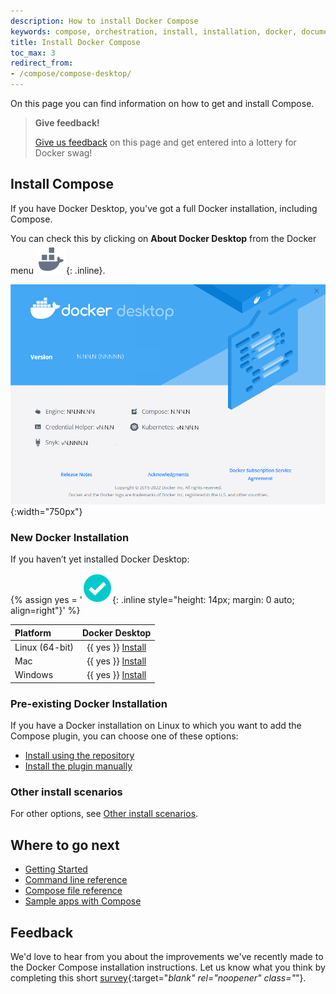 ```yaml
---
description: How to install Docker Compose
keywords: compose, orchestration, install, installation, docker, documentation
title: Install Docker Compose
toc_max: 3
redirect_from:
- /compose/compose-desktop/
---
```


On this page you can find information on how to get and install Compose.

> **Give feedback!**
>
> [Give us feedback](#where-to-go-next) on this page and get entered into a lottery for Docker swag!

## Install Compose

If you have Docker Desktop, you've got a full Docker installation, including Compose.

You can check this by clicking on **About Docker Desktop** from the Docker menu ![whale menu](../../desktop/images/whale-x.svg){: .inline}.

![about-desktop](../../desktop/images/about_desktop_versions.png){:width="750px"}

### New Docker Installation

If you haven’t yet installed Docker Desktop:

{% assign yes = '![yes](/assets/images/green-check.svg){: .inline style="height: 14px; margin: 0 auto; align=right"}' %}

| Platform       | Docker Desktop                 |
|:---------------|:------------------------------:|
|Linux (64-bit)  |{{ yes }} [Install](../../desktop/install/linux-install.md)|
|Mac             |{{ yes }} [Install](../../desktop/install/mac-install.md)|
|Windows         |{{ yes }} [Install](../../desktop/install/windows-install.md)|


### Pre-existing Docker Installation

If you have a Docker installation on Linux to which you want to add the Compose plugin, you can choose one of these options:

* [Install using the repository](./linux.md#install-using-the-repository)
* [Install the plugin manually](./linux.md#install-the-plugin-manually)

### Other install scenarios

For other options, see [Other install scenarios](./other.md).


## Where to go next

- [Getting Started](../gettingstarted.md)
- [Command line reference](../../reference/index.md)
- [Compose file reference](../compose-file/index.md)
- [Sample apps with Compose](../samples-for-compose.md)

## Feedback

We'd love to hear from you about the improvements we've recently made to the Docker Compose installation instructions. Let us know what you think by completing this short [survey](https://survey.alchemer.com/s3/7002962/Compose-Install-Documentation-Feedback){:target="_blank" rel="noopener" class="_"}.
